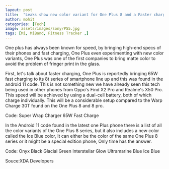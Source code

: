```yaml
---
layout: post
title:  "Leaks show new color variant for One Plus 8 and a Faster charging for the upcoming One Plus 8t series"
author: mohit
categories: [Tech]
image: assets/images/sony/PS5.jpg
tags: [Mi, MiBand, Fitness Tracker ,]
---
```

One plus has always been known for speed, by bringing high-end specs of their phones and fast charging, One Plus even experimenting with new color variants, One Plus was one of the first companies to bring matte color to avoid the problem of fringer print in the glass.

First, let's talk about faster charging, One Plus is reportedly bringing 65W fast charging to its 8t series of smartphone line up and this was found in the android 11 code. This is not something new we have already seen this tech being used in other phones from Oppo's Find X2 Pro and Realme's X50 Pro. This speed will be achieved by using a dual-cell battery, both of which charge individually. This will be a considerable setup compared to the Warp Charge 30T found on the One Plus 8 and 8 pro. 

Code:
<string name="swrap_charger_test">Super Wrap Charger</string>
<string name="fastcharger_swrap">65W Fast Charge</string>

In the Android 11 code found in the latest one Plus phone there is a list of all the color variants of the One Plus 8 series, but it also includes a new color called the Ice Blue color, It can either be the color of the same One Plus 8 series or it might be a special edition phone, Only time has the answer.

Code:
<string name="str_sm8250_color0_title">Onyx Black</string>
<string name="str_sm8250_color1_title">Glacial Green</string>
<string name="str_sm8250_color2_title">Interstellar Glow</string>
<string name="str_sm8250_color3_title">Ultramarine Blue</string>
<string name="str_sm8250_color4_title">Ice Blue</string>

Souce:XDA Developers

